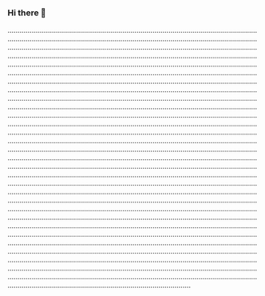 ### Hi there 👋

...................................................................................................................................................................................................................................................................................................................................................................................................................................................................................................................................................................................................................................................................................................................................................................................................................................................................................................................................................................................................................................................................................................................................................................................................................................................................................................................................................................................................................................................................................................................................................................................................................................................................................................................................................................................................................................................................................................................................................................................................................................................................................................................................................................................................................................................................................................................................................................................................................................................................................................................................................................................................................................................................................................................................................................................................................................................................................................................................................................................................................................................................................................................................................................................................................................................................................................................................................................................................................................................................................................................................................................................................................................................................................................................................................................................................................................................................................................................................................................